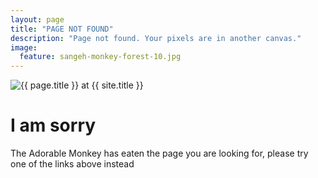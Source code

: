 ```yaml
---
layout: page
title: "PAGE NOT FOUND"
description: "Page not found. Your pixels are in another canvas."
image:
  feature: sangeh-monkey-forest-10.jpg
---
```

<img src="{{ site.github.url }}/images/swapnilabnave-404.jpg" alt="{{ page.title }} at {{ site.title }}">

<div class="text-center">
	<h1>I am sorry</h1>
	<p>The Adorable Monkey has eaten the page you are looking for,
	please try one of the links above instead</p>
</div>
